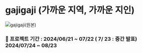 # gajigaji (가까운 지역, 가까운 지인)
![gajigaji(원본)](https://github.com/user-attachments/assets/40dba062-7587-4a77-ab81-06a7351b4d3c)
### 📅 프로젝트 기간 : 2024/06/21 ~ 07/22 ( 7/ 23 : 중간 발표) 2024/07/24 ~ 08/23
